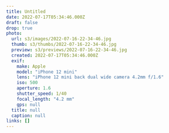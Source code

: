 ```yaml
---
title: Untitled
date: 2022-07-17T05:34:46.000Z
draft: false
drop: true
photo:
  url: s3/images/2022-07-16-22-34-46.jpg
  thumb: s3/thumbs/2022-07-16-22-34-46.jpg
  preview: s3/previews/2022-07-16-22-34-46.jpg
  created: 2022-07-17T05:34:46.000Z
  exif:
    make: Apple
    model: "iPhone 12 mini"
    lens: "iPhone 12 mini back dual wide camera 4.2mm f/1.6"
    iso: 500
    aperture: 1.6
    shutter_speed: 1/40
    focal_length: "4.2 mm"
    gps: null
  title: null
  caption: null
links: []
---
```

